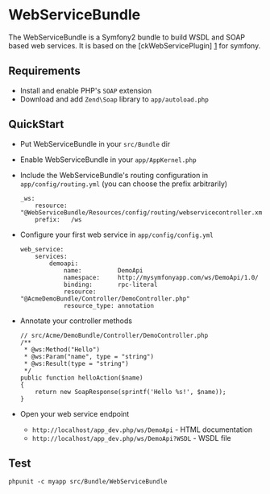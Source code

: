 WebServiceBundle
================

The WebServiceBundle is a Symfony2 bundle to build WSDL and SOAP based web services.
It is based on the [ckWebServicePlugin] [1] for symfony.

Requirements
------------

 * Install and enable PHP's `SOAP` extension
 * Download and add `Zend\Soap` library to `app/autoload.php`

QuickStart
----------

 *  Put WebServiceBundle in your `src/Bundle` dir
 *  Enable WebServiceBundle in your `app/AppKernel.php`

 *  Include the WebServiceBundle's routing configuration in `app/config/routing.yml` (you can choose the prefix arbitrarily)

        _ws:
            resource: "@WebServiceBundle/Resources/config/routing/webservicecontroller.xml"
            prefix:   /ws

 *  Configure your first web service in `app/config/config.yml`

        web_service:
            services:
                demoapi:
                    name:          DemoApi
                    namespace:     http://mysymfonyapp.com/ws/DemoApi/1.0/                  
                    binding:       rpc-literal
                    resource:      "@AcmeDemoBundle/Controller/DemoController.php"
                    resource_type: annotation

 *  Annotate your controller methods
 
        // src/Acme/DemoBundle/Controller/DemoController.php
        /**
         * @ws:Method("Hello")
         * @ws:Param("name", type = "string")
         * @ws:Result(type = "string")
         */
        public function helloAction($name)
        {
            return new SoapResponse(sprintf('Hello %s!', $name));
        }

 *  Open your web service endpoint

     *   `http://localhost/app_dev.php/ws/DemoApi` - HTML documentation
     *   `http://localhost/app_dev.php/ws/DemoApi?WSDL` - WSDL file

Test
----

    phpunit -c myapp src/Bundle/WebServiceBundle

[1]: http://www.symfony-project.org/plugins/ckWebServicePlugin